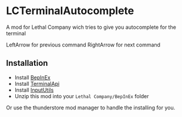 # LCTerminalAutocomplete
A mod for Lethal Company wich tries to give you autocomplete for the terminal

LeftArrow for previous command
RightArrow for next command

## Installation

- Install [BepInEx](https://thunderstore.io/c/lethal-company/p/BepInEx/BepInExPack/)
- Install [TerminalApi](https://thunderstore.io/c/lethal-company/p/NotAtomicBomb/TerminalApi/)
- Install [InputUtils](https://thunderstore.io/c/lethal-company/p/Rune580/LethalCompany_InputUtils/)
- Unzip this mod into your `Lethal Company/BepInEx` folder

Or use the thunderstore mod manager to handle the installing for you.
